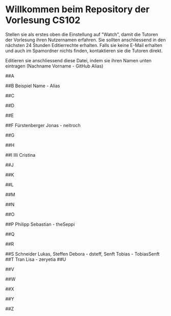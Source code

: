 # Willkommen beim Repository der Vorlesung CS102

Stellen sie als erstes oben die Einstellung auf "Watch", damit die Tutoren der Vorlesung ihren Nutzernamen erfahren. Sie sollten anschliessend in den nächsten 24 Stunden Editierrechte erhalten. Falls sie keine E-Mail erhalten und auch im Spamordner nichts finden, kontaktieren sie die Tutoren direkt.

Editieren sie anschliessend diese Datei, indem sie ihren Namen unten eintragen (Nachname Vorname - GitHub Alias)

##A

##B
Beispiel Name - Alias

##C

##D

##E

##F
Fürstenberger Jonas - neitroch

##G 

##H

##I
Illi Cristina

##J

##K

##L

##M

##N

##O

##P
Philipp Sebastian - theSeppi

##Q

##R

##S
Schneider Lukas, Steffen Debora - dsteff, Senft Tobias - TobiasSenft
##T
Tran Lisa - zeryetia
##U

##V

##W

##X

##Y

##Z
